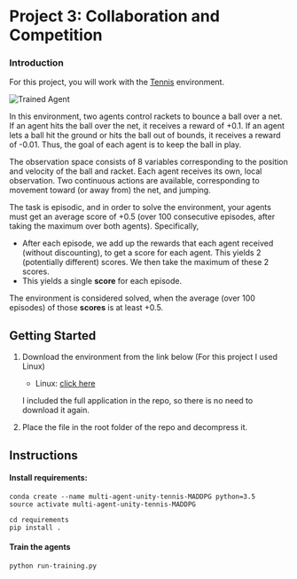 [//]: # (Image References)

[image1]: https://user-images.githubusercontent.com/10624937/42135623-e770e354-7d12-11e8-998d-29fc74429ca2.gif "Trained Agent"

# Project 3: Collaboration and Competition

### Introduction

For this project, you will work with the [Tennis](https://github.com/Unity-Technologies/ml-agents/blob/master/docs/Learning-Environment-Examples.md#tennis) environment.

![Trained Agent][image1]

In this environment, two agents control rackets to bounce a ball over a net. If an agent hits the ball over the net, it receives a reward of +0.1.  If an agent lets a ball hit the ground or hits the ball out of bounds, it receives a reward of -0.01.  Thus, the goal of each agent is to keep the ball in play.

The observation space consists of 8 variables corresponding to the position and velocity of the ball and racket. Each agent receives its own, local observation.  Two continuous actions are available, corresponding to movement toward (or away from) the net, and jumping. 

The task is episodic, and in order to solve the environment, your agents must get an average score of +0.5 (over 100 consecutive episodes, after taking the maximum over both agents). Specifically,

- After each episode, we add up the rewards that each agent received (without discounting), to get a score for each agent. This yields 2 (potentially different) scores. We then take the maximum of these 2 scores.
- This yields a single **score** for each episode.

The environment is considered solved, when the average (over 100 episodes) of those **scores** is at least +0.5.


## Getting Started

1. Download the environment from the link below (For this project I used Linux)
    - Linux: [click here](https://s3-us-west-1.amazonaws.com/udacity-drlnd/P3/Tennis/Tennis_Linux.zip)
    
    I included the full application in the repo, so there is no need to download it again.

2. Place the file in the root folder of the repo and decompress it.

## Instructions

#### Install requirements:
```
conda create --name multi-agent-unity-tennis-MADDPG python=3.5
source activate multi-agent-unity-tennis-MADDPG

cd requirements
pip install .     
```

#### Train the agents
```
python run-training.py
```
